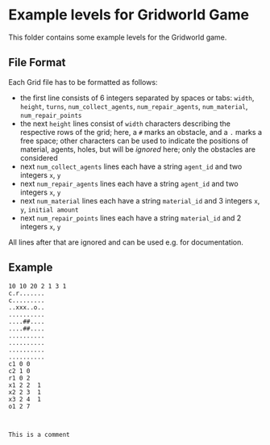 Example levels for Gridworld Game
=================================

This folder contains some example levels for the Gridworld game.


File Format
-----------

Each Grid file has to be formatted as follows:

* the first line consists of 6 integers separated by spaces or tabs: `width`, `height`, `turns`, `num_collect_agents`, `num_repair_agents`, `num_material`, `num_repair_points` 
* the next `height` lines consist of `width` characters describing the respective rows of the grid; here, a `#` marks an obstacle, and a `.` marks a free space; other characters can be used to indicate the positions of material, agents, holes, but will be _ignored_ here; only the obstacles are considered
* next `num_collect_agents` lines each have a string `agent_id` and two integers `x`, `y`
* next `num_repair_agents` lines each have a string `agent_id` and two integers `x`, `y`
* next `num_material` lines each have a string `material_id` and 3 integers `x`, `y`, `initial amount`
* next `num_repair_points` lines each have a string `material_id` and 2 integers `x`, `y`


All lines after that are ignored and can be used e.g. for documentation.

Example
-------

	10 10 20 2 1 3 1
	c.r.......
	c.........
	..xxx..o..
	..........
	....##....
	....##....
	..........
	..........
	..........
	..........
	c1 0 0
	c2 1 0
	r1 0 2
	x1 2 2  1
	x2 2 3  1
	x3 2 4  1
	o1 2 7
	
	
	
	This is a comment
